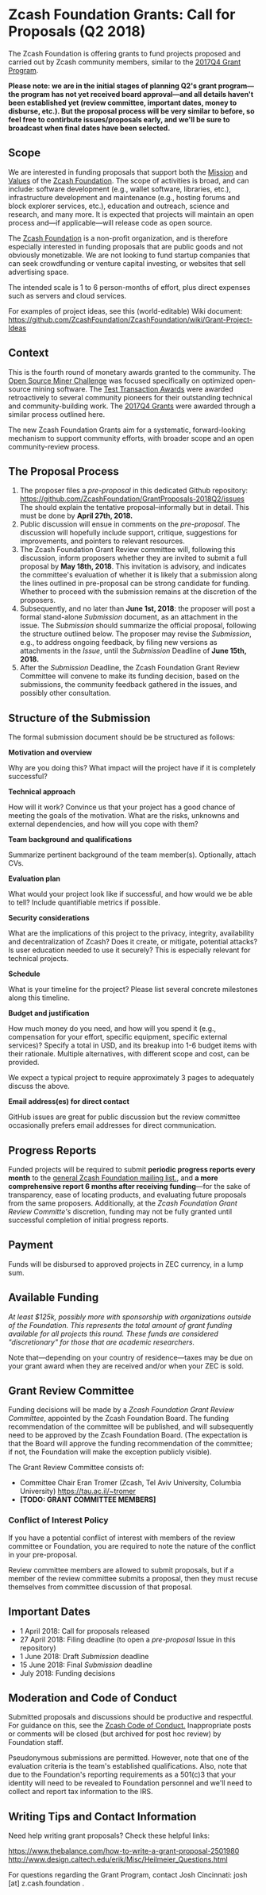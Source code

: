 # Zcash Foundation Grants: Call for Proposals (Q2 2018)

The Zcash Foundation is offering grants to fund projects proposed and carried out by Zcash community members, similar to the [2017Q4 Grant Program](https://github.com/ZcashFoundation/GrantProposals-2017Q4).

**Please note: we are in the initial stages of planning Q2's grant program—the program has not yet received board approval—and all details haven't been established yet (review committee, important dates, money to disburse, etc.). But the proposal process will be very similar to before, so feel free to contirbute issues/proposals early, and we'll be sure to broadcast when final dates have been selected.**

## Scope

We are interested in funding proposals that support both the [Mission](https://github.com/ZcashFoundation/ZcashFoundation/blob/master/MISSION.md) and [Values](https://github.com/ZcashFoundation/ZcashFoundation/blob/master/VALUES.md) of the [Zcash Foundation](https://z.cash.foundation). The scope of activities is broad, and can include: software development (e.g., wallet software, libraries, etc.), infrastructure development and maintenance (e.g., hosting forums and block explorer services, etc.), education and outreach, science and research, and many more. It is expected that projects will maintain an open process and—if applicable—will release code as open source.

The [Zcash Foundation](https://z.cash.foundation) is a non-profit organization, and is therefore especially interested in funding proposals that are public goods and not obviously monetizable. We are not looking to fund startup companies that can seek crowdfunding or venture capital investing, or websites that sell advertising space.

The intended scale is 1 to 6 person-months of effort, plus direct expenses such as servers and cloud services.

For examples of project ideas, see this (world-editable) Wiki document: https://github.com/ZcashFoundation/ZcashFoundation/wiki/Grant-Project-Ideas

## Context

This is the fourth round of monetary awards granted to the community. The [Open Source Miner Challenge](https://zcashminers.org/) was focused specifically on optimized open-source mining software. The [Test Transaction Awards](http://z.cash.foundation//blog/test-transactions/) were awarded retroactively to several community pioneers for their outstanding technical and community-building work. The [2017Q4 Grants](https://github.com/ZcashFoundation/GrantProposals-2017Q4) were awarded through a similar process outlined here.

The new Zcash Foundation Grants aim for a systematic, forward-looking mechanism to support community efforts, with broader scope and an open community-review process.

## The Proposal Process

1. The proposer files a *pre-proposal* in this dedicated Github repository: https://github.com/ZcashFoundation/GrantProposals-2018Q2/issues The should explain the tentative proposal–informally but in detail. This must be done by **April 27th, 2018.** 
1. Public discussion will ensue in comments on the *pre-proposal*. The discussion will hopefully include support, critique, suggestions for improvements, and pointers to relevant resources.
1. The Zcash Foundation Grant Review committee will, following this discussion, inform proposers whether they are invited to submit a full proposal by **May 18th, 2018**. This invitation is advisory, and indicates the committee's evaluation of whether it is likely that a submission along the lines outlined in pre-proposal can be strong candidate for funding. Whether to proceed with the submission remains at the discretion of the proposers.
1. Subsequently, and no later than **June 1st, 2018**: the proposer will post a formal stand-alone *Submission* document, as an attachment in the issue. The *Submission* should summarize the official proposal, following the structure outlined below. The proposer may revise the *Submission*, e.g., to address ongoing feedback, by filing new versions as attachments in the *Issue*, until the *Submission* Deadline of **June 15th, 2018.**
1. After the *Submission* Deadline, the Zcash Foundation Grant Review Committee will convene to make its funding decision, based on the submissions, the community feedback gathered in the issues, and possibly other consultation.

## Structure of the Submission

The formal submission document should be be structured as follows:

**Motivation and overview**

Why are you doing this? What impact will the project have if it is completely successful?

**Technical approach**

How will it work? Convince us that your project has a good chance of meeting the goals of the motivation. What are the risks, unknowns and external dependencies, and how will you cope with them?

**Team background and qualifications**

Summarize pertinent background of the team member(s). Optionally, attach CVs.

**Evaluation plan**

What would your project look like if successful, and how would we be able to tell? Include quantifiable metrics if possible.

**Security considerations**

What are the implications of this project to the privacy, integrity, availability and decentralization of Zcash? Does it create, or mitigate, potential attacks? Is user education needed to use it securely? This is especially relevant for technical projects.

**Schedule**

What is your timeline for the project? Please list several concrete milestones along this timeline.

**Budget and justification**

How much money do you need, and how will you spend it (e.g., compensation for your effort, specific equipment, specific external services)? Specify a total in USD, and its breakup into 1-6 budget items with their rationale. Multiple alternatives, with different scope and cost, can be provided.

We expect a typical project to require approximately 3 pages to adequately discuss the above.

**Email address(es) for direct contact**

GitHub issues are great for public discussion but the review committee occasionally prefers email addresses for direct communication.

## Progress Reports

Funded projects will be required to submit **periodic progress reports every month** to the [general Zcash Foundation mailing list.](https://lists.z.cash.foundation/mailman/listinfo/general), and **a more comprehensive report 6 months after receiving funding**—for the sake of transparency, ease of locating products, and evaluating future proposals from the same proposers. Additionally, at the *Zcash Foundation Grant Review Committe's* discretion, funding may not be fully granted until successful completion of initial progress reports.

## Payment

Funds will be disbursed to approved projects in ZEC currency, in a lump sum.

## Available Funding

*At least $125k, possibly more with sponsorship with organizations outside of the Foundation. This represents the total amount of grant funding available for all projects this round. These funds are considered "discretionary" for those that are academic researchers.*

Note that—depending on your country of residence—taxes may be due on your grant award when they are received and/or when your ZEC is sold.

## Grant Review Committee

Funding decisions will be made by a *Zcash Foundation Grant Review Committee*, appointed by the Zcash Foundation Board. The funding recommendation of the committee will be published, and will subsequently need to be approved by the Zcash Foundation Board. (The expectation is that the Board will approve the funding recommendation of the committee; if not, the Foundation will make the exception publicly visible).

The Grant Review Committee consists of:

* Committee Chair Eran Tromer (Zcash, Tel Aviv University, Columbia University) https://tau.ac.il/~tromer
* **[TODO: GRANT COMMITTEE MEMBERS]**

### Conflict of Interest Policy

If you have a potential conflict of interest with members of the review committee or Foundation, you are required to note the nature of the conflict in your pre-proposal.

Review committee members are allowed to submit proposals, but if a member of the review committee submits a proposal, then they must recuse themselves from committee discussion of that proposal.


## Important Dates

* 1 April 2018: Call for proposals released
* 27 April 2018: Filing deadline (to open a *pre-proposal* Issue in this repository)
* 1 June 2018: Draft *Submission* deadline
* 15 June 2018: Final *Submission* deadline
* July 2018: Funding decisions

## Moderation and Code of Conduct

Submitted proposals and discussions should be productive and respectful. For guidance on this, see the [Zcash Code of Conduct.](https://github.com/zcash/zcash/blob/master/code_of_conduct.md) Inappropriate posts or comments will be closed (but archived for post hoc review) by Foundation staff.

Pseudonymous submissions are permitted. However, note that one of the evaluation criteria is the team's established qualifications. Also, note that due to the Foundation's reporting requirements as a 501(c)3 that your identity will need to be revealed to Foundation personnel and we'll need to collect and report tax information to the IRS.

## Writing Tips and Contact Information

Need help writing grant proposals? Check these helpful links:

https://www.thebalance.com/how-to-write-a-grant-proposal-2501980
http://www.design.caltech.edu/erik/Misc/Heilmeier_Questions.html

For questions regarding the Grant Program, contact Josh Cincinnati: josh [at] z.cash.foundation .
